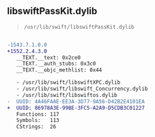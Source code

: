 ## libswiftPassKit.dylib

> `/usr/lib/swift/libswiftPassKit.dylib`

```diff

-1543.7.1.0.0
+1552.2.4.3.0
   __TEXT.__text: 0x2ce0
   __TEXT.__auth_stubs: 0x3c0
   __TEXT.__objc_methlist: 0x44

   - /usr/lib/swift/libswiftXPC.dylib
   - /usr/lib/swift/libswift_Concurrency.dylib
   - /usr/lib/swift/libswiftos.dylib
-  UUID: 4A46FAAE-EE3A-3D77-9A56-D42B2E4101EA
+  UUID: 86978A3E-99BE-3FC5-A2A9-D5CDB3C01227
   Functions: 117
   Symbols:   113
   CStrings:  26

```
